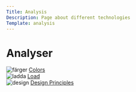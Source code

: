 ```yaml
---
Title: Analysis
Description: Page about different technologies
Template: analysis
---
```


<h1 class="title">Analyser</h1>

<div class="analysis-cards">
<div class="card">
    <img src="%base_url%/image/color-analys2.jpg?w=250&q=70" alt="färger">
    <a href="analysis/01_colors">Colors</a>
</div>

<div class="card">
    <img src="%base_url%/image/load-time-analys.jpg?w=250&q=70" alt="ladda">
    <a href="analysis/02_load">Load</a>
</div>

<div class="card">
    <img src="%base_url%/image/design-analys.jpg?w=250&q=80" alt="design">
    <a href="analysis/03_design_principles">Design Principles</a>
</div>

</div>
